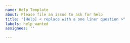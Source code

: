 ```yaml
---
name: Help Template
about: Please file an issue to ask for help
title: "[Help] < replace with a one liner question >"
labels: help wanted
assignees: ''

---
```


